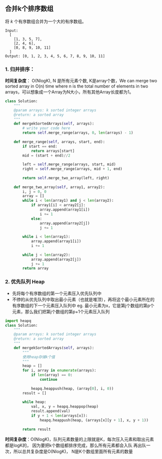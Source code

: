 ## 合并k个排序数组

将 *k* 个有序数组合并为一个大的有序数组。

```
Input: 
  [
    [1, 3, 5, 7],
    [2, 4, 6],
    [0, 8, 9, 10, 11]
  ]
Output: [0, 1, 2, 3, 4, 5, 6, 7, 8, 9, 10, 11]
```

### 1. 归并排序：

**时间复杂度**： O(NlogK), N 是所有元素个数, K是array个数，We can merge two sorted array in O(n) time where n is the total number of elements in two arrays，可以想象成一个Array为N大小，所有其他Array长度都为1。

```python
class Solution:
    """
    @param arrays: k sorted integer arrays
    @return: a sorted array
    """
    def mergekSortedArrays(self, arrays):
        # write your code here
        return self.merge_range(arrays, 0, len(arrays) - 1)
        
    def merge_range(self, arrays, start, end):
        if start == end:
            return arrays[start]
        mid = (start + end)//2
        
        left = self.merge_range(arrays, start, mid)
        right = self.merge_range(arrays, mid + 1, end)
        
        return self.merge_two_array(left, right)
        
    def merge_two_array(self, array1, array2):
        i, j = 0, 0
        array = []
        while i < len(array1) and j < len(array2):
            if array1[i] < array2[j]:
                array.append(array1[i])
                i += 1
            else:
                array.append(array2[j])
                j += 1
        
        while i < len(array1):
            array.append(array1[i])
            i += 1
        
        while j < len(array2):
            array.append(array2[j])
            j += 1
        return array
```

### 2. 优先队列 Heap

- 先将每个有序数组的第一个元素压入优先队列中
- 不停的从优先队列中取出最小元素（也就是堆顶），再将这个最小元素所在的有序数组的下一个元素压入队列中 eg. 最小元素为x，它是第j个数组的第p个元素，那么我们把第j个数组的第p+1个元素压入队列

```python
import heapq
class Solution:
    """
    @param arrays: k sorted integer arrays
    @return: a sorted array
    """
    def mergekSortedArrays(self, arrays):
        """
        使用heap存储k个值
        """
        heap = []
        for i, array in enumerate(arrays):
            if len(array) == 0:
                continue
            
            heapq.heappush(heap, (array[0], i, 0))
        result = []
        
        while heap:
            val, x, y = heapq.heappop(heap)
            result.append(val)
            if y + 1 < len(arrays[x]):
                heapq.heappush(heap, (arrays[x][y + 1], x, y + 1))
        
        return result
```

**时间复杂度**：O(NlogK)，队列元素数量的上限就是K，每次压入元素和取出元素都是logK的， 因为要把k个数组都排序完成，那么所有元素都会入队 再出队一次，所以总共复杂度是O(NlogK)， N是K个数组里面所有元素的数量


